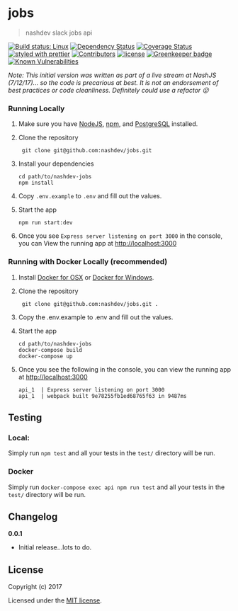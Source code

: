 # jobs

> nashdev slack jobs api

[![Build status: Linux](https://img.shields.io/travis/nashdev/jobs.svg?style=flat-square)](https://travis-ci.org/nashdev/jobs)
[![Dependency Status](https://david-dm.org/nashdev/jobs.svg?style=flat-square)](https://david-dm.org/nashdev/jobs)
[![Coverage Status](https://img.shields.io/coveralls/nashdev/jobs/master.svg?style=flat-square)](https://coveralls.io/github/nashdev/jobs?branch=master)
[![styled with prettier](https://img.shields.io/badge/styled_with-prettier-ff69b4.svg)](https://github.com/prettier/prettier)
[![Contributors](https://img.shields.io/github/contributors/nashdev/jobs.svg)](https://github.com/nashdev/jobs/graphs/contributors)
[![license](https://img.shields.io/github/license/nashdev/jobs.svg)](https://github.com/nashdev/jobs/blob/master/LICENSE)
[![Greenkeeper badge](https://badges.greenkeeper.io/nashdev/jobs.svg)](https://greenkeeper.io/)
[![Known Vulnerabilities](https://snyk.io/test/github/nashdev/jobs/badge.svg)](https://snyk.io/test/github/nashdev/jobs)

_Note: This initial version was written as part of a live stream at NashJS (7/12/17)... so the code is precarious at best. It is not an endorsement of best practices or code cleanliness. Definitely could use a refactor :stuck_out_tongue:_

### Running Locally

1. Make sure you have [NodeJS](https://nodejs.org/), [npm](https://www.npmjs.com/), and [PostgreSQL](https://www.postgresql.org) installed.

2. Clone the repository
   ```
    git clone git@github.com:nashdev/jobs.git
   ```
3. Install your dependencies
   ```
   cd path/to/nashdev-jobs
   npm install
   ```
4. Copy `.env.example` to `.env` and fill out the values.

5. Start the app

   ```
   npm run start:dev
   ```

6. Once you see `Express server listening on port 3000` in the console, you can View the running app at [http://localhost:3000](http://localhost:3000)

### Running with Docker Locally (recommended)

1. Install [Docker for OSX](https://docs.docker.com/docker-for-mac/) or [Docker for Windows](https://docs.docker.com/docker-for-windows/).
2. Clone the repository

   ```
    git clone git@github.com:nashdev/jobs.git .
   ```

3. Copy the .env.example to .env and fill out the values.

4. Start the app

   ```
   cd path/to/nashdev-jobs
   docker-compose build
   docker-compose up
   ```

5. Once you see the following in the console, you can view the running app at [http://localhost:3000](http://localhost:3000)

   ```
   api_1  | Express server listening on port 3000
   api_1  | webpack built 9e78255fb1ed68765f63 in 9487ms
   ```

## Testing

### Local:

Simply run `npm test` and all your tests in the `test/` directory will be run.

### Docker

Simply run `docker-compose exec api npm run test` and all your tests in the `test/` directory will be run.

## Changelog

**0.0.1**

* Initial release...lots to do.

## License

Copyright (c) 2017

Licensed under the [MIT license](LICENSE).

